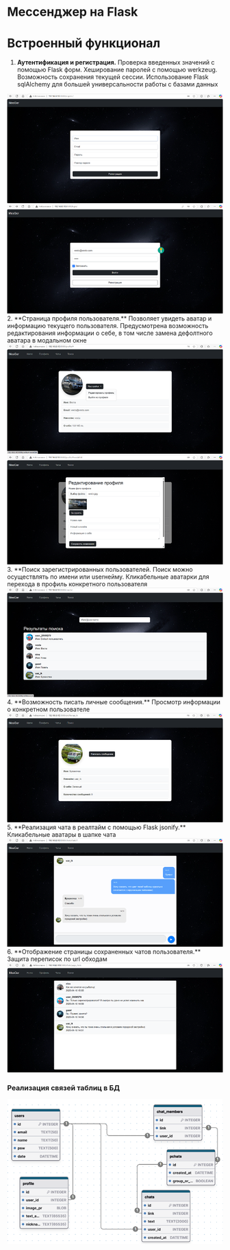 # Мессенджер на Flask

# Встроенный функционал

1. **Аутентификация и регистрация.** Проверка введенных значений с помощью Flask форм. Хеширование паролей с помощью werkzeug.
   Возможность сохранения текущей сессии. Использование Flask sqlAlchemy для большей универсальности работы с базами данных
<img src="presentation/img.png"/>
<img src="presentation/img_1.png"/>
2. **Страница профиля пользователя.** Позволяет увидеть аватар и информацию текущего пользователя. Предусмотрена 
возможность редактирования информации о себе, в том числе замена дефолтного аватара в модальном окне
<img src="presentation/img_2.png"/>
<img src="presentation/img_3.png"/>
3. **Поиск зарегистрированных пользователей. Поиск можно осуществлять по имени или userнейму. Кликабельные аватарки для
перехода в профиль конкретного пользователя
<img src="presentation/img_4.png"/>
4. **Возможность писать личные сообщения.** Просмотр информации о конкретном пользователе
<img src="presentation/img_5.png"/>
5. **Реализация чата в реалтайм с помощью Flask jsonify.** Кликабельные аватары в шапке чата
<img src="presentation/img_6.png"/>
6. **Отображение страницы сохраненных чатов пользователя.** Защита переписок по url обходам
<img src="presentation/img_7.png"/>

### Реализация связей таблиц в БД
<img src="presentation/img_8.png"/>